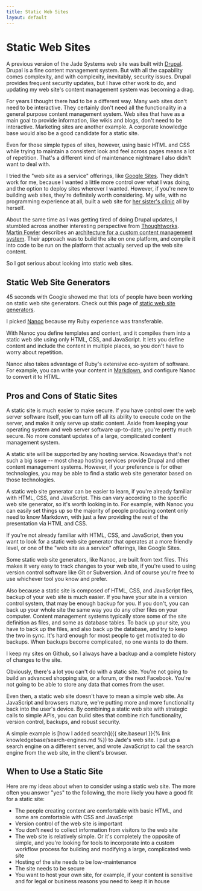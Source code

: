 ```yaml
---
title: Static Web Sites
layout: default
---
```


# Static Web Sites
A previous version of the Jade Systems web site was built with [Drupal](http://drupal.org). Drupal is a fine content management system. But with all the capability comes complexity, and with complexity, inevitably, security issues. Drupal provides frequent security updates, but I have other work to do, and updating my web site's content management system was becoming a drag.

For years I thought there had to be a different way. Many web sites don't need to be interactive. They certainly don't need all the functionality in a general purpose content management system. Web sites that have as a main goal to provide information, like wikis and blogs, don't need to be interactive. Marketing sites are another example. A corporate knowledge base would also be a good candidate for a static site.

Even for those simple types of sites, however, using basic HTML and CSS while trying to maintain a consistent look and feel across pages means a lot of repetition. That's a different kind of maintenance nightmare I also didn't want to deal with.

I tried the "web site as a service" offerings, like [Google Sites](https://sites.google.com). They didn't work for me, because I wanted a little more control over what I was doing, and the option to deploy sites wherever I wanted. However, if you're new to building web sites, they're definitely worth considering. My wife, with no programming experience at all, built a web site for [her sister's clinic](https://sites.google.com/site/veterinariasantarita/) all by herself.

About the same time as I was getting tired of doing Drupal updates, I stumbled across another interesting perspective from [Thoughtworks](http://thoughtworks.com). [Martin Fowler](http://martinfowler.com) describes an [architecture for a custom content management system](http://martinfowler.com/articles/two-stack-cms/). Their approach was to build the site on one platform, and compile it into code to be run on the platform that actually served up the web site content.

So I got serious about looking into static web sites.

## Static Web Site Generators
45 seconds with Google showed me that lots of people have been working on static web site generators. Check out this page of [static web site generators](https://www.staticgen.com/).

I picked [Nanoc](http://nanoc.ns) because my Ruby experience was transferable.

With Nanoc you define templates and content, and it compiles them into a static web site using only HTML, CSS, and JavaScript. It lets you define content and include the content in multiple places, so you don't have to worry about repetition.

Nanoc also takes advantage of Ruby's extensive eco-system of software. For example, you can write your content in [Markdown](http://http://daringfireball.net/projects/markdown/), and configure Nanoc to convert it to HTML.

## Pros and Cons of Static Sites
A static site is much easier to make secure. If you have control over the web server software itself, you can turn off all its ability to execute code on the server, and make it only serve up static content. Aside from keeping your operating system and web server software up-to-date, you're pretty much secure. No more constant updates of a large, complicated content management system.

A static site will be supported by any hosting service. Nowadays that's not such a big issue -- most cheap hosting services provide Drupal and other content management systems. However, if your preference is for other technologies, you may be able to find a static web site generator based on those technologies.

A static web site generator can be easier to learn, if you're already familiar with HTML, CSS, and JavaScript. This can vary according to the specific web site generator, so it's worth looking in to. For example, with Nanoc you can easily set things up so the majority of people producing content only need to know Markdown, with just a few providing the rest of the presentation via HTML and CSS.

If you're not already familiar with HTML, CSS, and JavaScript, then you want to look for a static web site generator that operates at a more friendly level, or one of the "web site as a service" offerings, like Google Sites.

Some static web site generators, like Nanoc, are built from text files. This makes it very easy to track changes to your web site, if you're used to using version control software like Git or Subversion. And of course you're free to use whichever tool you know and prefer.

Also because a static site is composed of HTML, CSS, and JavaScript files, backup of your web site is much easier. If you have your site in a version control system, that may be enough backup for you. If you don't, you can back up your whole site the same way you do any other files on your computer. Content management systems typically store some of the site definition as files, and some as database tables. To back up your site, you have to back up the files, and also back up the database, and try to keep the two in sync. It's hard enough for most people to get motivated to do backups. When backups become complicated, no one wants to do them.

I keep my sites on Github, so I always have a backup and a complete history of changes to the site.

Obviously, there's a lot you can't do with a static site. You're not going to build an advanced shopping site, or a forum, or the next Facebook. You're not going to be able to store any data that comes from the user.

Even then, a static web site doesn't have to mean a simple web site. As JavaScript and browsers mature, we're putting more and more functionality back into the user's device. By combining a static web site with strategic calls to simple APIs, you can build sites that combine rich functionality, version control, backups, and robust security.

A simple example is [how I added search]({{ site.baseurl }}{% link knowledgebase/search-engines.md %}) to Jade's web site. I put up a search engine on a different server, and wrote JavaScript to call the search engine from the web site, in the client's browser.

## When to Use a Static Site
Here are my ideas about when to consider using a static web site. The more often you answer "yes" to the following, the more likely you have a good fit for a static site:

* The people creating content are comfortable with basic HTML, and some are comfortable with CSS and JavaScript
* Version control of the web site is important
* You don't need to collect information from visitors to the web site
* The web site is relatively simple. Or it's completely the opposite of simple, and you're looking for tools to incorporate into a custom workflow process for building and modifying a large, complicated web site
* Hosting of the site needs to be low-maintenance
* The site needs to be secure
* You want to host your own site, for example, if your content is sensitive and for legal or business reasons you need to keep it in house
